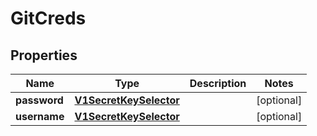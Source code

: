 

# GitCreds

## Properties

Name | Type | Description | Notes
------------ | ------------- | ------------- | -------------
**password** | [**V1SecretKeySelector**](V1SecretKeySelector.md) |  |  [optional]
**username** | [**V1SecretKeySelector**](V1SecretKeySelector.md) |  |  [optional]



